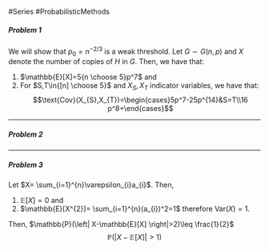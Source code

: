 #Series #ProbabilisticMethods 

##### Problem 1
We will show that $p_{0}=n^{-2/3}$ is a weak threshold. Let $G\sim G(n,p)$ and $X$ denote the number of copies of $H$ in $G$. Then, we have that: 
1. $\mathbb{E}[X]=5{n \choose 5}p^7$ and 
2. For $S,T\in{[n] \choose 5}$ and $X_{S},X_{T}$ indicator variables, we have that: $$\text{Cov}(X_{S},X_{T})=\begin{cases}5p^7-25p^{14}&S=T\\16 p^8+\end{cases}$$
---
##### Problem 2
---
##### Problem 3
Let $X= \sum_{i=1}^{n}\varepsilon_{i}a_{i}$. Then, 
1. $\mathbb{E}[X]= 0$ and 
2. $\mathbb{E}[X^{2}]= \sum_{i=1}^{n}(a_{i})^2=1$ therefore $\text{Var}(X)=1$. 

Then, $\mathbb{P}(\left| X-\mathbb{E}[X] \right|>2)\leq \frac{1}{2}$$$\mathbb{P}(\left| X-\mathbb{E}[X] \right|> 1)$$


